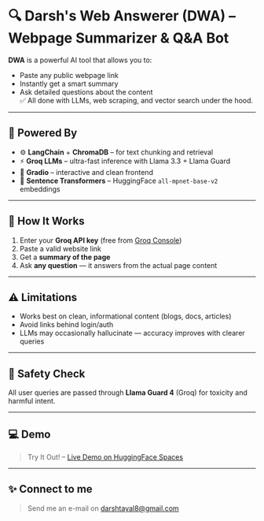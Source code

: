 # 🔍 Darsh's Web Answerer (DWA) – Webpage Summarizer & Q&A Bot

**DWA** is a powerful AI tool that allows you to:

- Paste any public webpage link
- Instantly get a smart summary
- Ask detailed questions about the content  
✅ All done with LLMs, web scraping, and vector search under the hood.

---

## 🧠 Powered By

- ⚙️ **LangChain** + **ChromaDB** – for text chunking and retrieval
- ⚡ **Groq LLMs** – ultra-fast inference with Llama 3.3 + Llama Guard
- 🧾 **Gradio** – interactive and clean frontend
- 🧠 **Sentence Transformers** – HuggingFace `all-mpnet-base-v2` embeddings

---

## 🚀 How It Works

1. Enter your **Groq API key** (free from [Groq Console](https://console.groq.com/keys))
2. Paste a valid website link
3. Get a **summary of the page**
4. Ask **any question** — it answers from the actual page content

---

## ⚠️ Limitations

- Works best on clean, informational content (blogs, docs, articles)
- Avoid links behind login/auth
- LLMs may occasionally hallucinate — accuracy improves with clearer queries

---

## 🔐 Safety Check

All user queries are passed through **Llama Guard 4** (Groq) for toxicity and harmful intent.

---

## 💻 Demo

> Try It Out! – [Live Demo on HuggingFace Spaces](https://huggingface.co/spaces/Darsh1234Tayal/Darshs_Web_Answerer_)

---

## ✨ Connect to me

> Send me an e-mail on darshtayal8@gmail.com
